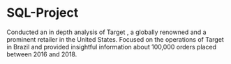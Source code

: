 # SQL-Project
Conducted an in depth analysis of Target , a globally renowned and a prominent retailer in the United States. Focused on the operations of Target in Brazil and provided insightful information about 100,000 orders placed between 2016 and 2018.
